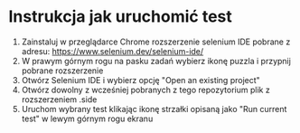 # Instrukcja jak uruchomić test

1. Zainstaluj w przeglądarce Chrome rozszerzenie selenium IDE pobrane z adresu: https://www.selenium.dev/selenium-ide/
2. W prawym górnym rogu na pasku zadań wybierz ikonę puzzla i przypnij pobrane rozszerzenie
3. Otwórz Selenium IDE i wybierz opcję "Open an existing project" 
4. Otwórz dowolny z wcześniej pobranych z tego repozytorium plik z rozszerzeniem .side 
5. Uruchom wybrany test klikając ikonę strzałki opisaną jako "Run current test" w lewym górnym rogu ekranu
